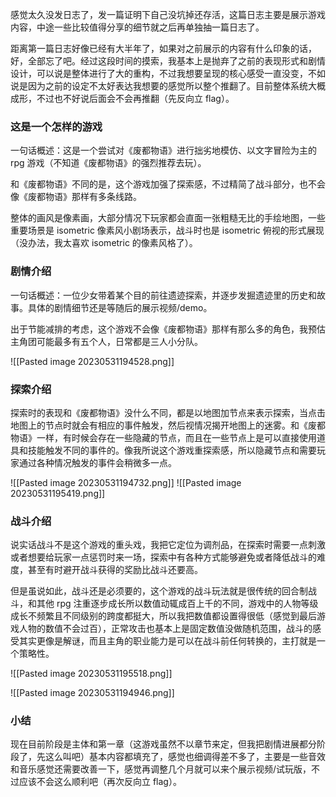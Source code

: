 感觉太久没发日志了，发一篇证明下自己没坑掉还存活，这篇日志主要是展示游戏内容，中途一些比较值得分享的细节就之后再单独抽一篇日志了。

距离第一篇日志好像已经有大半年了，如果对之前展示的内容有什么印象的话，好，全部忘了吧。经过这段时间的摸索，我基本上是抛弃了之前的表现形式和剧情设计，可以说是整体进行了大的重构，不过我想要呈现的核心感受一直没变，不如说是因为之前的设定不太好表达我想要的感觉所以整个推翻了。目前整体系统大概成形，不过也不好说后面会不会再推翻（先反向立 flag）。

### 这是一个怎样的游戏

一句话概述：这是一个尝试对《废都物语》进行拙劣地模仿、以文字冒险为主的 rpg 游戏（不知道《废都物语》的强烈推荐去玩）。

和《废都物语》不同的是，这个游戏加强了探索感，不过精简了战斗部分，也不会像《废都物语》那样有多条线路。

整体的画风是像素画，大部分情况下玩家都会直面一张粗糙无比的手绘地图，一些重要场景是 isometric 像素风小剧场表示，战斗时也是 isometric 俯视的形式展现（没办法，我太喜欢 isometric 的像素风格了）。

### 剧情介绍

一句话概述：一位少女带着某个目的前往遗迹探索，并逐步发掘遗迹里的历史和故事。具体的剧情细节还是等随后的展示视频/demo。

出于节能减排的考虑，这个游戏不会像《废都物语》那样有那么多的角色，我预估主角团可能最多有五个人，日常都是三人小分队。

![[Pasted image 20230531194528.png]]

### 探索介绍

探索时的表现和《废都物语》没什么不同，都是以地图加节点来表示探索，当点击地图上的节点时就会有相应的事件触发，然后视情况揭开地图上的迷雾。和《废都物语》一样，有时候会存在一些隐藏的节点，而且在一些节点上是可以直接使用道具和技能触发不同的事件的。像我所说这个游戏重探索感，所以隐藏节点和需要玩家通过各种情况触发的事件会稍微多一点。

![[Pasted image 20230531194732.png]]
![[Pasted image 20230531195419.png]]


### 战斗介绍

说实话战斗不是这个游戏的重头戏，我把它定位为调剂品，在探索时需要一点刺激或者想要给玩家一点惩罚时来一场，探索中有各种方式能够避免或者降低战斗的难度，甚至有时避开战斗获得的奖励比战斗还要高。

但是虽说如此，战斗还是必须要的，这个游戏的战斗玩法就是很传统的回合制战斗，和其他 rpg 注重逐步成长所以数值动辄成百上千的不同，游戏中的人物等级成长不频繁且不同级别的跨度都挺大，所以我把数值都设置得很低（感觉到最后游戏人物的数值不会过百），正常攻击也基本上是固定数值没做随机范围，战斗的感受其实更像是解谜，而且主角的职业能力是可以在战斗前任何转换的，主打就是一个策略性。

![[Pasted image 20230531195518.png]]

![[Pasted image 20230531194946.png]]

### 小结

现在目前阶段是主体和第一章（这游戏虽然不以章节来定，但我把剧情进展都分阶段了，先这么叫吧）基本内容都填充了，感觉也细调得差不多了，主要是一些音效和音乐感觉还需要改善一下，感觉再调整几个月就可以来个展示视频/试玩版，不过应该不会这么顺利吧（再次反向立 flag）。